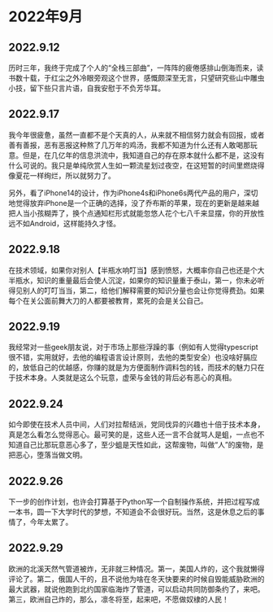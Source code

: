 # 2022年9月

## 2022.9.12

历时三年，我终于完成了个人的“全栈三部曲”，一阵阵的疲倦感排山倒海而来，读书数十载，于红尘之外冷眼旁观这个世界，感慨颇深至无言，只望研究些山中雕虫小技，留下些只言片语，自我安慰于不负芳华耳。

## 2022.9.17

我今年很疲惫，虽然一直都不是个天真的人，从来就不相信努力就会有回报，或者善有善报，恶有恶报这种熬了几万年的鸡汤，我都不知道为什么还有人敢喝那玩意。但是，在几亿年的信息洪流中，我知道自己的存在原本就什么都不是，这没有什么可说的。我只是单纯欣赏人生如一颗流星划过夜空，在这短暂的时间里燃烧得像夏花一样绚烂，所以就努力了。

另外，看了iPhone14的设计，作为iPhone4s和iPhone6s两代产品的用户，深切地觉得放弃iPhone是一个正确的选择，没了乔布斯的苹果，现在的更新是越来越把人当小孩糊弄了，换个点通知栏形式就能忽悠人花个七八千来显摆，你的开放性远不如Android，这样能持久才怪。

## 2022.9.18

在技术领域，如果你对别人【半瓶水响叮当】感到愤怒，大概率你自己也还是个大半瓶水，知识的重量最后会使人沉淀，如果你的知识量重于泰山，第一，你未必听得见别人的叮叮当当，第二，给他们解释需要的知识分量也会让你觉得费劲。如果每个在关公面前舞大刀的人都要被教育，累死的会是关公自己。

## 2022.9.19

我经常对一些geek朋友说，对于市场上那些浮躁的事（例如有人觉得typescript很不错，实用就好，去他的编程语言设计原则，去他的类型安全）也没啥好膈应的，放低自己的优越感，你赚的就是为方便面制作调料包的钱，而技术的魅力只在于技术本身。人类就是这么个玩意，虚荣与金钱的背后必有恶心的真相。

## 2022.9.24

如今即使在技术人员中间，人们对拉帮结派，党同伐异的兴趣也十倍于技术本身，真是怎么看怎么觉得恶心。最可笑的是，这些人还一言不合就骂人是蛆，一点也不知道自己比那玩意恶心多了，至少蛆是天性如此，这帮废物，叫做“人”的废物，是把恶心，堕落当做文明。

## 2022.9.26

下一步的创作计划，也许会打算基于Python写一个自制操作系统，并把过程写成一本书，圆一下大学时代的梦想，不知道会不会很好玩。当然，这是休息之后的事情了，今年太累了。

## 2022.9.29

欧洲的北溪天然气管道被炸，无非就三种情况。第一，美国人炸的，这个我就懒得评论了。第二，俄国人干的，且不说他为啥在冬天快要来的时候自毁能威胁欧洲的最大武器，就说他跑到北约国家临海炸了管道，可以启动共同防御条约了，来吧。第三，欧洲自己炸的，那么，凛冬将至，起来吧，不愿做奴棣的人民！
